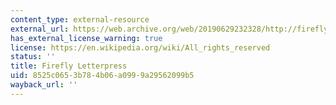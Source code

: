 ```yaml
---
content_type: external-resource
external_url: https://web.archive.org/web/20190629232328/http://fireflyletterpress.com/Firefly_Letterpress/Firefly.html
has_external_license_warning: true
license: https://en.wikipedia.org/wiki/All_rights_reserved
status: ''
title: Firefly Letterpress
uid: 8525c065-3b78-4b06-a099-9a29562099b5
wayback_url: ''
---
```

